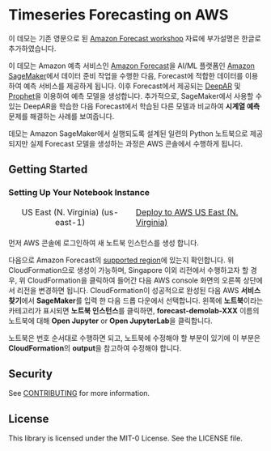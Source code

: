 # Timeseries Forecasting on AWS

이 데모는 기존 영문으로 된 [Amazon Forecast workshop](https://github.com/apac-ml-tfc/forecasting-workshop.git) 자료에 부가설명은 한글로 추가하였습니다.

이 데모는 Amazon 예측 서비스인 [Amazon Forecast](https://aws.amazon.com/forecast/)을 AI/ML 플랫폼인 [Amazon SageMaker](https://aws.amazon.com/sagemaker/)에서 데이터 준비 작업을 수행한 다음, Forecast에 적합한 데이터를 이용하여 예측 서비스를 제공하게 됩니다. 이후 Forecast에서 제공되는 [DeepAR](https://arxiv.org/abs/1704.04110) 및 [Prophet](https://peerj.com/preprints/3190.pdf)을 이용하여 예측 모델을 생성합니다. 추가적으로, SageMaker에서 사용할 수 있는 DeepAR을 학습한 다음 Forecast에서 학습된 다른 모델과 비교하여 **시계열 예측** 문제를 해결하는 사례를 보여줍니다. 

데모는 Amazon SageMaker에서 실행되도록 설계된 일련의 Python 노트북으로 제공되지만 실제 Forecast 모델을 생성하는 과정은 AWS 콘솔에서 수행하게 됩니다.

## Getting Started

### Setting Up Your Notebook Instance

<table>
<thead>

<tr>
<td align="center">US East (N. Virginia) (us-east-1)</td>
<td align="left"><a  href="https://console.aws.amazon.com/cloudformation/home?region=us-east-1#/stacks/create/review?stackName=ForecastDemoLab&amp;templateURL=https://napkin-share.s3.ap-northeast-2.amazonaws.com/cloudformation/amazon-forecast.yml&amp;" target="_blank"  class="btn btn-default">
  <i class="fas fa-play"></i>
Deploy to AWS US East (N. Virginia)
</a>
</td>
</tr>

</tbody>
</table>

먼저 AWS 콘솔에 로그인하여 새 노트북 인스턴스를 생성 합니다.

다음으로 Amazon Forecast의 [supported region](https://aws.amazon.com/about-aws/global-infrastructure/regional-product-services/)에 있는지 확인합니다. 위 CloudFormation으로 생성이 가능하며, Singapore 이외 리전에서 수행하고자 할 경우, 위 CloudFormation을 클릭하여 들어간 다음 AWS console 화면의 오른쪽 상단에서 리전을 변경하면 됩니다. 
CloudFormation이 성공적으로 완성된 다음 AWS **서비스 찾기**에서 **SageMaker**를 입력 한 다음 드롭 다운에서 선택합니다.
왼쪽에 **노트북**이라는 카테고리가 표시되면 **노트북 인스턴스**를 클릭하면, **forecast-demolab-XXX** 이름의 노트북에 대해 **Open Jupyter** or **Open JupyterLab**을 클릭합니다.

노트북은 번호 순서대로 수행하면 되고, 노트북에 수정해야 할 부분이 있기에 이 부분은 **CloudFormation**의 **output**을 참고하여 수정해야 합니다.

## Security

See [CONTRIBUTING](CONTRIBUTING.md#security-issue-notifications) for more information.

## License

This library is licensed under the MIT-0 License. See the LICENSE file.

